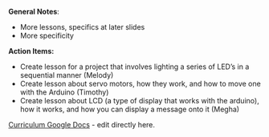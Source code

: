 **General Notes**:
- More lessons, specifics at later slides
- More specificity

**Action Items:**
-   Create lesson for a project that involves lighting a series of LED’s in a sequential manner (Melody)
-   Create lesson about servo motors, how they work, and how to move one with the Arduino (Timothy)
- Create lesson about LCD (a type of display that works with the arduino), how it works, and how you can display a message onto it (Megha)

[Curriculum Google Docs](../Links/Curriculum%20Google%20Docs.md) - edit directly here.


